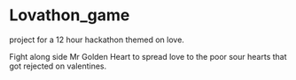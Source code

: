 # Lovathon_game
project for a 12 hour hackathon themed on love.

Fight along side Mr Golden Heart to spread love to the poor sour hearts that got rejected on valentines.
